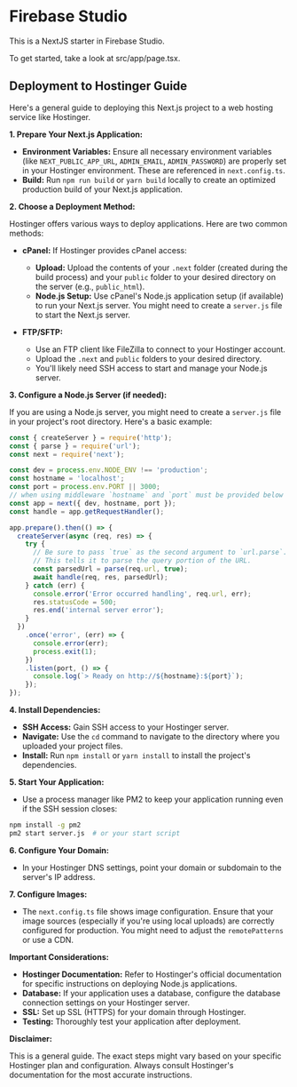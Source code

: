 # Firebase Studio

This is a NextJS starter in Firebase Studio.

To get started, take a look at src/app/page.tsx.

## Deployment to Hostinger Guide

Here's a general guide to deploying this Next.js project to a web hosting service like Hostinger.

**1. Prepare Your Next.js Application:**

*   **Environment Variables:** Ensure all necessary environment variables (like `NEXT_PUBLIC_APP_URL`, `ADMIN_EMAIL`, `ADMIN_PASSWORD`) are properly set in your Hostinger environment. These are referenced in `next.config.ts`.
*   **Build:** Run `npm run build` or `yarn build` locally to create an optimized production build of your Next.js application.

**2. Choose a Deployment Method:**

Hostinger offers various ways to deploy applications. Here are two common methods:

*   **cPanel:** If Hostinger provides cPanel access:
    *   **Upload:** Upload the contents of your `.next` folder (created during the build process) and your `public` folder to your desired directory on the server (e.g., `public_html`).
    *   **Node.js Setup:** Use cPanel's Node.js application setup (if available) to run your Next.js server. You might need to create a `server.js` file to start the Next.js server.

*   **FTP/SFTP:**
    *   Use an FTP client like FileZilla to connect to your Hostinger account.
    *   Upload the `.next` and `public` folders to your desired directory.
    *   You'll likely need SSH access to start and manage your Node.js server.

**3. Configure a Node.js Server (if needed):**

If you are using a Node.js server, you might need to create a `server.js` file in your project's root directory. Here's a basic example:

```javascript
const { createServer } = require('http');
const { parse } = require('url');
const next = require('next');

const dev = process.env.NODE_ENV !== 'production';
const hostname = 'localhost';
const port = process.env.PORT || 3000;
// when using middleware `hostname` and `port` must be provided below
const app = next({ dev, hostname, port });
const handle = app.getRequestHandler();

app.prepare().then(() => {
  createServer(async (req, res) => {
    try {
      // Be sure to pass `true` as the second argument to `url.parse`.
      // This tells it to parse the query portion of the URL.
      const parsedUrl = parse(req.url, true);
      await handle(req, res, parsedUrl);
    } catch (err) {
      console.error('Error occurred handling', req.url, err);
      res.statusCode = 500;
      res.end('internal server error');
    }
  })
    .once('error', (err) => {
      console.error(err);
      process.exit(1);
    })
    .listen(port, () => {
      console.log(`> Ready on http://${hostname}:${port}`);
    });
});
```

**4. Install Dependencies:**

*   **SSH Access:**  Gain SSH access to your Hostinger server.
*   **Navigate:** Use the `cd` command to navigate to the directory where you uploaded your project files.
*   **Install:** Run `npm install` or `yarn install` to install the project's dependencies.

**5. Start Your Application:**

*   Use a process manager like PM2 to keep your application running even if the SSH session closes:

```bash
npm install -g pm2
pm2 start server.js  # or your start script
```

**6. Configure Your Domain:**

*   In your Hostinger DNS settings, point your domain or subdomain to the server's IP address.

**7. Configure Images:**

*   The `next.config.ts` file shows image configuration. Ensure that your image sources (especially if you're using local uploads) are correctly configured for production. You might need to adjust the `remotePatterns` or use a CDN.

**Important Considerations:**

*   **Hostinger Documentation:**  Refer to Hostinger's official documentation for specific instructions on deploying Node.js applications.
*   **Database:** If your application uses a database, configure the database connection settings on your Hostinger server.
*   **SSL:**  Set up SSL (HTTPS) for your domain through Hostinger.
*   **Testing:** Thoroughly test your application after deployment.

**Disclaimer:**

This is a general guide. The exact steps might vary based on your specific Hostinger plan and configuration. Always consult Hostinger's documentation for the most accurate instructions.
